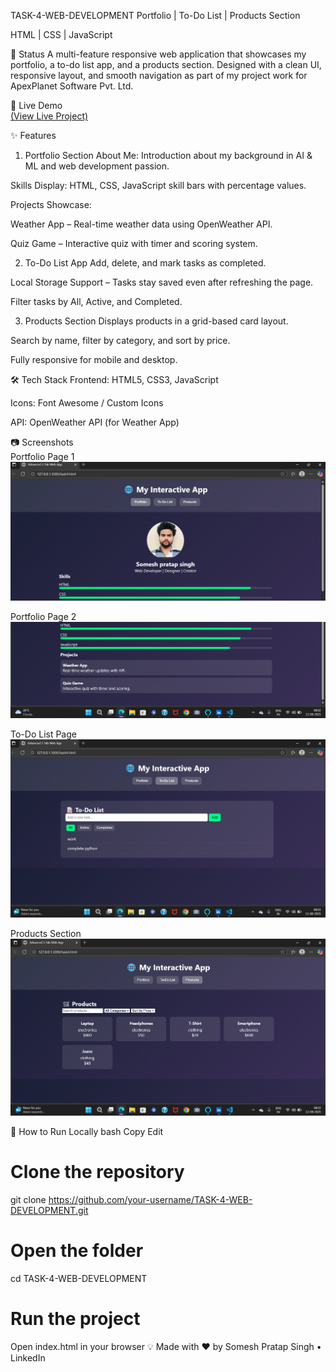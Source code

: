 TASK-4-WEB-DEVELOPMENT
Portfolio | To-Do List | Products Section

HTML | CSS | JavaScript

📌 Status
A multi-feature responsive web application that showcases my portfolio, a to-do list app, and a products section.
Designed with a clean UI, responsive layout, and smooth navigation as part of my project work for ApexPlanet Software Pvt. Ltd.

🔗 Live Demo
<br>
 [(View Live Project)](http://127.0.0.1:3000/task4.html)

✨ Features
1. Portfolio Section
About Me: Introduction about my background in AI & ML and web development passion.

Skills Display: HTML, CSS, JavaScript skill bars with percentage values.

Projects Showcase:

Weather App – Real-time weather data using OpenWeather API.

Quiz Game – Interactive quiz with timer and scoring system.

2. To-Do List App
Add, delete, and mark tasks as completed.

Local Storage Support – Tasks stay saved even after refreshing the page.

Filter tasks by All, Active, and Completed.

3. Products Section
Displays products in a grid-based card layout.

Search by name, filter by category, and sort by price.

Fully responsive for mobile and desktop.

🛠 Tech Stack
Frontend: HTML5, CSS3, JavaScript

Icons: Font Awesome / Custom Icons

API: OpenWeather API (for Weather App)

📷 Screenshots 
<br>
Portfolio Page 1
![alt text](<Screenshot 2025-08-12 080232-1.png>)

Portfolio Page 2
![alt text](<Screenshot 2025-08-12 080321.png>)

To-Do List Page
![alt text](<Screenshot 2025-08-12 080342.png>)

Products Section
![alt text](<Screenshot 2025-08-12 080357.png>)

🚀 How to Run Locally
bash
Copy
Edit
# Clone the repository
git clone https://github.com/your-username/TASK-4-WEB-DEVELOPMENT.git

# Open the folder
cd TASK-4-WEB-DEVELOPMENT

# Run the project
Open index.html in your browser
💡 Made with ❤ by Somesh Pratap Singh • LinkedIn 